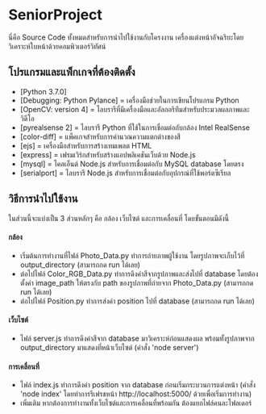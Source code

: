 # SeniorProject
นี่คือ Source Code ทั้งหมดสำหรับการนำไปใช้งานกับโครงงาน เครื่องแต่งหน้าอัจฉริยะโดยวิเคราะห์ใบหน้าด้วยคอมพิวเตอร์วิทัศน์

## โปรแกรมและแพ็กเกจที่ต้องติดตั้ง
- [Python 3.7.0]
- [Debugging: Python Pylance] = เครื่องมือช่วยในการเขียนโปรแกรม Python
- [OpenCV: version 4] = ไลบรารีที่มีเครื่องมือและอัลกอริทึมสำหรับประมวลผลภาพและวิดีโอ
- [pyrealsense 2] = ไลบรารี Python ที่ใช้ในการเชื่อมต่อกับกล้อง Intel RealSense
- [color-diff] = แพ็คเกจสำหรับการคำนวณความแตกต่างของสี
- [ejs] = เครื่องมือสำหรับการสร้างเทมเพลต HTML
- [express] = เฟรมเวิร์กสำหรับสร้างแอปพลิเคชันเว็บด้วย Node.js
- [mysql] = ไคลเอ็นต์ Node.js สำหรับการเชื่อมต่อกับ MySQL database โดยตรง
- [serialport] = ไลบรารี Node.js สำหรับการเชื่อมต่อกับอุปกรณ์ที่ใช้พอร์ตซีเรียล

## วิธีการนำไปใช้งาน
ในส่วนนี้จะแบ่งเป็น 3 ส่วนหลักๆ คือ กล้อง เว็บไซต์ และการเคลื่อนที่ โดยขั้นตอนมีดังนี้
#### กล้อง
- เริ่มต้นการทำงานที่ไฟล์ Photo_Data.py ทำการถ่ายภาพผู้ใช้งาน โดยรูปภาพจะเก็บไว้ที่ output_directory (สามารถกด run ได้เลย)
- ต่อไปไฟล์ Color_RGB_Data.py ทำการดึงค่าสีจากรูปภาพและส่งไปที่ database โดยต้องตั้งค่า image_path ให้ตรงกับ path ของรูปภาพที่ถ่ายจาก Photo_Data.py (สามารถกด run ได้เลย)
- ต่อไปไฟล์ Position.py ทำการส่งค่า position ไปที่ database (สามารถกด run ได้เลย)
#### เว็บไซต์
- ไฟล์ server.js ทำการดึงค่าสีจาก database มาวิเคราะห์ก่อนแสดงผล พร้อมทั้งรูปภาพจาก output_directory มาแสดงที่หน้าเว็บไซต์ (คำสั่ง 'node server')
#### การเคลื่อนที่
- ไฟล์ index.js ทำการดึงค่า position จาก database ก่อนเริ่มกระบวนการแต่งหน้า (คำสั่ง 'node index' โดยทำการรีเฟรชหน้า http://localhost:5000/ ด้วยเพื่อเริ่มการทำงาน)
- เพิ่มเติม หากต้องการทำงานทั้งเว็บไซต์และการเคลื่อนที่พร้อมกัน ต้องแยกไฟล์คนละโฟลเดอร์